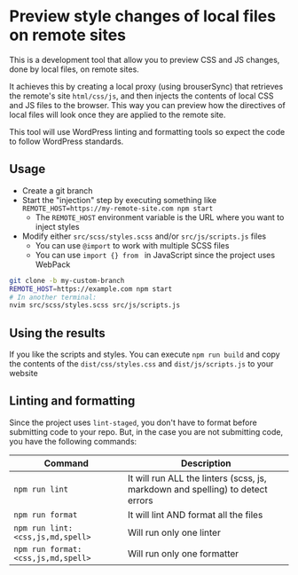 # Preview style changes of local files on remote sites

This is a development tool that allow you to preview CSS and JS changes, done by local files, on remote sites.

It achieves this by creating a local proxy (using brouserSync) that retrieves the remote's site `html/css/js`, and then injects the contents of local CSS and JS files to the browser. This way you can preview how the directives of local files will look once they are applied to the remote site.

This tool will use WordPress linting and formatting tools so expect the code to follow WordPress standards.

## Usage

-   Create a git branch
-   Start the "injection" step by executing something like `REMOTE_HOST=https://my-remote-site.com npm start`
    -   The `REMOTE_HOST` environment variable is the URL where you want to inject styles
-   Modify either `src/scss/styles.scss` and/or `src/js/scripts.js` files
    -   You can use `@import` to work with multiple SCSS files
    -   You can use `import {} from ` in JavaScript since the project uses WebPack

```bash
git clone -b my-custom-branch
REMOTE_HOST=https://example.com npm start
# In another terminal:
nvim src/scss/styles.scss src/js/scripts.js
```

## Using the results

If you like the scripts and styles. You can execute `npm run build` and copy the contents of the `dist/css/styles.css` and `dist/js/scripts.js` to your website

## Linting and formatting

Since the project uses `lint-staged`, you don't have to format before submitting code to your repo. But, in the case you are not submitting code, you have the following commands:

| Command                            | Description                                                                    |
| ---------------------------------- | ------------------------------------------------------------------------------ |
| `npm run lint`                     | It will run ALL the linters (scss, js, markdown and spelling) to detect errors |
| `npm run format`                   | It will lint AND format all the files                                          |
| `npm run lint:<css,js,md,spell>`   | Will run only one linter                                                       |
| `npm run format:<css,js,md,spell>` | Will run only one formatter                                                    |
